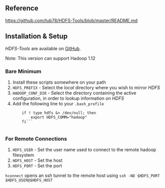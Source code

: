 ## Reference

https://github.com/tub78/HDFS-Tools/blob/master/README.md

## Installation & Setup

*HDFS-Tools* are available on [GitHub](https://github.com/tub78).

Note: This version can support Hadoop 1.12

### Bare Minimum

 1. Install these scripts somewhere on your path
 1. `HDFS_PREFIX` - Select the _local_ directory where you wish to mirror *HDFS*
 1. `HADOOP_CONF_DIR` - Select the directory containing the active configuration, in order to lookup information on *HDFS*
 1. Add the following line to your `.bash_profile`
      ``` source <HDFS-TOOLS>/henv 
          if ! type hdfs &> /dev/null; then
              export HDFS_COMM="hadoop"
          fi```
      

### For Remote Connections

 1. `HDFS_USER` - Set the user name used to connect to the remote hadoop filesystem
  1. `HDFS_HOST` - Set the host
   1. `HDFS_PORT` - Set the port

   `hconnect` opens an ssh tunnel to the remote host using `ssh -ND $HDFS_PORT $HDFS_USER@$HDFS_HOST`
